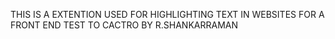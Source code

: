 THIS IS A EXTENTION USED FOR HIGHLIGHTING TEXT IN WEBSITES FOR A FRONT END TEST TO  CACTRO BY R.SHANKARRAMAN
